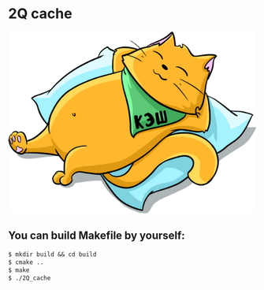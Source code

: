 # **2Q cache**

![Screenshot](pics/cache.png)

## You can build Makefile by yourself:
```
$ mkdir build && cd build
$ cmake ..
$ make
$ ./2Q_cache
```
